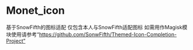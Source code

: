 # Monet_icon
基于SnowFifth的图标适配
仅包含本人与SnowFifth适配图标 如需用作Magisk模块使用请参考“https://github.com/SonwFifth/Themed-Icon-Completion-Project”
